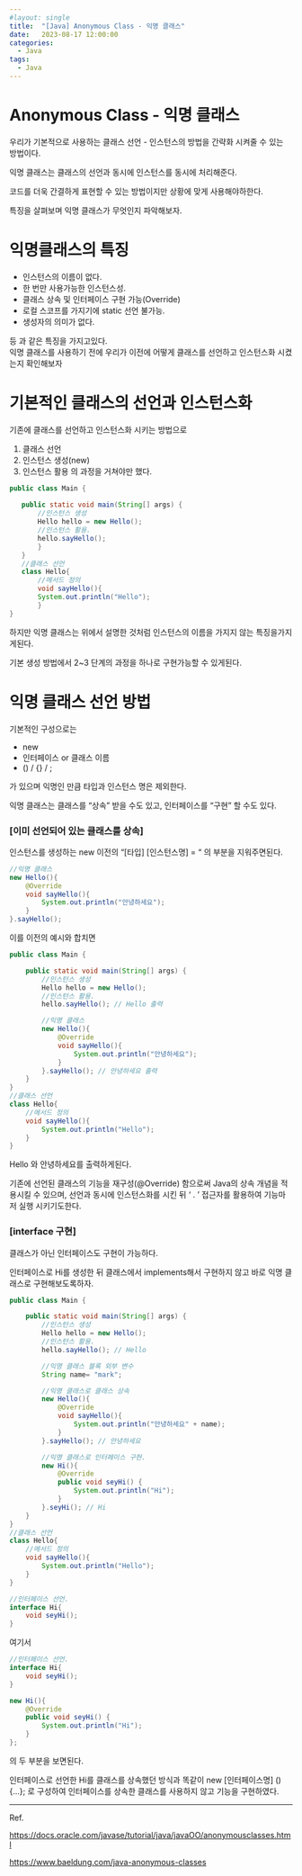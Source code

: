 ```yaml
---
#layout: single
title:	"[Java] Anonymous Class - 익명 클래스"
date:	2023-08-17 12:00:00
categories:
  - Java
tags:
  - Java
---
```


# Anonymous Class - 익명 클래스

우리가 기본적으로 사용하는 클래스 선언 - 인스턴스의 방법을 간략화 시켜줄 수 있는 방법이다.

익명 클래스는 클래스의 선언과 동시에 인스턴스를 동시에 처리해준다.

코드를 더욱 간결하게 표현할 수 있는 방법이지만 상황에 맞게 사용해야하한다.

특징을 살펴보며 익명 클래스가 무엇인지 파악해보자.

# 익명클래스의 특징

 - 인스턴스의 이름이 없다.
 - 한 번만 사용가능한 인스턴스성.
 - 클래스 상속 및 인터페이스 구현 가능(Override)
 - 로컬 스코프를 가지기에 static 선언 불가능.
 - 생성자의 의미가 없다.
 
등 과 같은 특징을 가지고있다.  
익명 클래스를 사용하기 전에 우리가 이전에 어떻게 클래스를 선언하고 인스턴스화 시켰는지 확인해보자

# 기본적인 클래스의 선언과 인스턴스화

기존에 클래스를 선언하고 인스턴스화 시키는 방법으로

 1. 클래스 선언
 2. 인스턴스 생성(new)
 3. 인스턴스 활용
의 과정을 거쳐야만 했다.

 ```java
public class Main {
    
    public static void main(String[] args) {
        //인스턴스 생성
        Hello hello = new Hello();
        //인스턴스 활용.
        hello.sayHello();
        }
    }
    //클래스 선언
    class Hello{
        //메서드 정의
        void sayHello(){
        System.out.println("Hello");
        }
}
```

 하지만 익명 클래스는 위에서 설명한 것처럼 인스턴스의 이름을 가지지 않는 특징을가지게된다.

기본 생성 방법에서 2~3 단계의 과정을 하나로 구현가능할 수 있게된다.


# 익명 클래스 선언 방법

기본적인 구성으로는

- new
- 인터페이스 or 클래스 이름
- () / {} / ;

가 있으며 익명인 만큼 타입과 인스턴스 명은 제외한다.

익명 클래스는 클래스를 “상속” 받을 수도 있고, 인터페이스를 “구현” 할 수도 있다.

### [이미 선언되어 있는 클래스를 상속]

인스턴스를 생성하는 new 이전의 “[타입] [인스턴스명] =  “ 의 부분을 지워주면된다.

```java
//익명 클래스
new Hello(){
    @Override
    void sayHello(){
        System.out.println("안녕하세요");
    }
}.sayHello();
```

이를 이전의 예시와 합치면

```java
public class Main {

    public static void main(String[] args) {
        //인스턴스 생성
        Hello hello = new Hello();
        //인스턴스 활용.
        hello.sayHello(); // Hello 출력

        //익명 클래스
        new Hello(){
            @Override
            void sayHello(){
                System.out.println("안녕하세요");
            }
        }.sayHello(); // 안녕하세요 출력
    }
}
//클래스 선언
class Hello{
    //메서드 정의
    void sayHello(){
        System.out.println("Hello");
    }
}
```

Hello 와 안녕하세요를 출력하게된다.

기존에 선언된 클래스의 기능을 재구성(@Override) 함으로써 Java의 상속 개념을 적용시킬 수 있으며, 선언과 동시에 인스턴스화를 시킨 뒤 ‘ . ’ 접근자를 활용하여 기능마저 실행 시키기도한다.

### [interface 구현]

클래스가 아닌 인터페이스도 구현이 가능하다.

인터페이스로 Hi를 생성한 뒤 클래스에서 implements해서 구현하지 않고 바로 익명 클래스로 구현해보도록하자.

```java
public class Main {

    public static void main(String[] args) {
        //인스턴스 생성
        Hello hello = new Hello();
        //인스턴스 활용.
        hello.sayHello(); // Hello

        //익명 클래스 블록 외부 변수
        String name= "mark";

        //익명 클래스로 클래스 상속
        new Hello(){
            @Override
            void sayHello(){
                System.out.println("안녕하세요" + name);
            }
        }.sayHello(); // 안녕하세요

        //익명 클래스로 인터페이스 구현.
        new Hi(){
            @Override
            public void seyHi() {
                System.out.println("Hi");
            }
        }.seyHi(); // Hi
    }
}
//클래스 선언
class Hello{
    //메서드 정의
    void sayHello(){
        System.out.println("Hello");
    }
}

//인터페이스 선언.
interface Hi{
    void seyHi();
}
```
여기서 
```java
//인터페이스 선언.
interface Hi{
    void seyHi();
}

new Hi(){
    @Override
    public void seyHi() {
        System.out.println("Hi");
    }
};
```

의 두 부분을 보면된다.

인터페이스로 선언한 Hi를 클래스를 상속했던 방식과 똑같이 new [인터페이스명] () {…}; 로 구성하여 인터페이스를 상속한 클래스를 사용하지 않고 기능을 구현하였다.

---

Ref.

https://docs.oracle.com/javase/tutorial/java/javaOO/anonymousclasses.html

https://www.baeldung.com/java-anonymous-classes